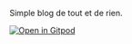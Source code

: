 Simple blog de tout et de rien.

[![Open in Gitpod](https://gitpod.io/button/open-in-gitpod.svg)](gitpod.io/#https://github.com/lpiot/blog)
